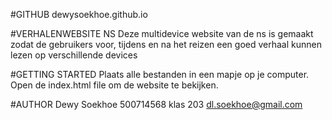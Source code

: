 #GITHUB
dewysoekhoe.github.io


#VERHALENWEBSITE NS 
Deze multidevice website van de ns is gemaakt zodat de gebruikers voor, tijdens en na het reizen een goed verhaal kunnen lezen op verschillende devices


#GETTING STARTED Plaats alle bestanden in een mapje op je computer. Open de index.html file om de website te bekijken.


#AUTHOR 
Dewy Soekhoe 
500714568 
klas 203 
dl.soekhoe@gmail.com